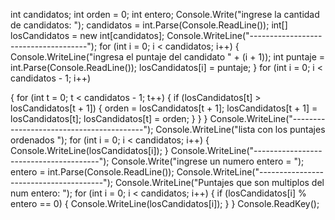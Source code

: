 int candidatos;
int orden = 0;
int entero;
Console.Write("ingrese la cantidad de candidatos: ");
candidatos = int.Parse(Console.ReadLine());
int[] losCandidatos = new int[candidatos];
Console.WriteLine("-------------------------------------");
for (int i = 0; i < candidatos; i++)
{
    Console.WriteLine("ingresa el puntaje del candidato " + (i + 1));
    int puntaje = int.Parse(Console.ReadLine());
    losCandidatos[i] = puntaje;
}
for (int i = 0; i < candidatos - 1; i++)

{
    for (int t = 0; t < candidatos - 1; t++)
    {
        if (losCandidatos[t] > losCandidatos[t + 1])
        {
            orden = losCandidatos[t + 1];
            losCandidatos[t + 1] = losCandidatos[t];
            losCandidatos[t] = orden;
        }
    }
}
Console.WriteLine("-----------------------------------------"); 
Console.WriteLine("lista con los puntajes ordenados ");
for (int i = 0; i < candidatos; i++) 
{
    Console.WriteLine(losCandidatos[i]);
}
    Console.WriteLine("---------------------------------------");
    Console.Write("ingrese un numero entero = ");
    entero = int.Parse(Console.ReadLine());
    Console.WriteLine("---------------------------------------"); 
    Console.WriteLine("Puntajes que son multiplos del num entero: "); 
for (int i = 0; i < candidatos; i++)
{ 
    if (losCandidatos[i] % entero == 0)
    { 
        Console.WriteLine(losCandidatos[i]);
    } 
}
Console.ReadKey();
